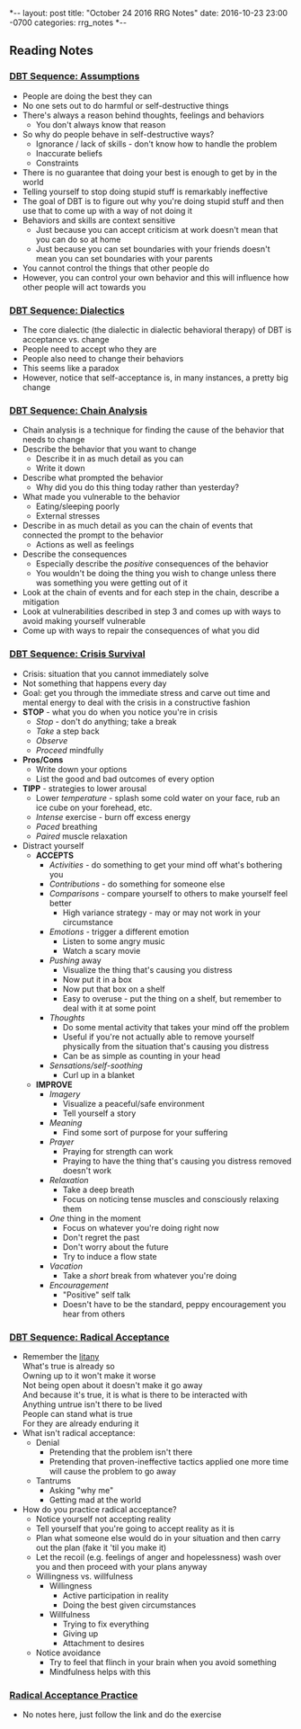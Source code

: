 *--
layout: post
title: "October 24 2016 RRG Notes"
date: 2016-10-23 23:00 -0700
categories: rrg_notes
*--

## Reading Notes

### [DBT Sequence: Assumptions](https://thingofthings.wordpress.com/2015/08/06/dbt-sequence-assumptions/)
* People are doing the best they can
* No one sets out to do harmful or self-destructive things
* There's always a reason behind thoughts, feelings and behaviors
  * You don't always know that reason
* So why do people behave in self-destructive ways?
  * Ignorance / lack of skills - don't know how to handle the problem
  * Inaccurate beliefs
  * Constraints
* There is no guarantee that doing your best is enough to get by in the world
* Telling yourself to stop doing stupid stuff is remarkably ineffective
* The goal of DBT is to figure out why you're doing stupid stuff and then use that to come up with a way of not doing it
* Behaviors and skills are context sensitive
  * Just because you can accept criticism at work doesn't mean that you can do so at home
  * Just because you can set boundaries with your friends doesn't mean you can set boundaries with your parents
* You cannot control the things that other people do
* However, you can control your own behavior and this will influence how other people will act towards you

### [DBT Sequence: Dialectics](https://thingofthings.wordpress.com/2015/08/08/dbt-sequence-dialectics/)
* The core dialectic (the dialectic in dialectic behavioral therapy) of DBT is acceptance vs. change
* People need to accept who they are
* People also need to change their behaviors
* This seems like a paradox
* However, notice that self-acceptance is, in many instances, a pretty big change

### [DBT Sequence: Chain Analysis](https://thingofthings.wordpress.com/2015/09/06/dbt-sequence-chain-analysis/)
* Chain analysis is a technique for finding the cause of the behavior that needs to change
* Describe the behavior that you want to change
  * Describe it in as much detail as you can
  * Write it down
* Describe what prompted the behavior
  * Why did you do this thing today rather than yesterday?
* What made you vulnerable to the behavior
  * Eating/sleeping poorly
  * External stresses
* Describe in as much detail as you can the chain of events that connected the prompt to the behavior
  * Actions as well as feelings
* Describe the consequences
  * Especially describe the *positive* consequences of the behavior
  * You wouldn't be doing the thing you wish to change unless there was something you were getting out of it
* Look at the chain of events and for each step in the chain, describe a mitigation
* Look at vulnerabilities described in step 3 and comes up with ways to avoid making yourself vulnerable
* Come up with ways to repair the consequences of what you did

### [DBT Sequence: Crisis Survival](https://thingofthings.wordpress.com/2015/09/08/dbt-sequence-crisis-survival/)
* Crisis: situation that you cannot immediately solve
* Not something that happens every day
* Goal: get you through the immediate stress and carve out time and mental energy to deal with the crisis in a constructive fashion
* **STOP** - what you do when you notice you're in crisis
  * *Stop* - don't do anything; take a break
  * *Take* a step back
  * *Observe*
  * *Proceed* mindfully
* **Pros/Cons**
  * Write down your options
  * List the good and bad outcomes of every option
* **TIPP** - strategies to lower arousal
  * Lower *temperature* - splash some cold water on your face, rub an ice cube on your forehead, etc.
  * *Intense* exercise - burn off excess energy
  * *Paced* breathing
  * *Paired* muscle relaxation
* Distract yourself
  * **ACCEPTS**
    * *Activities* - do something to get your mind off what's bothering you
    * *Contributions* - do something for someone else
    * *Comparisons* - compare yourself to others to make yourself feel better
      * High variance strategy - may or may not work in your circumstance
    * *Emotions* - trigger a different emotion
      * Listen to some angry music
      * Watch a scary movie
    * *Pushing* away
      * Visualize the thing that's causing you distress
      * Now put it in a box
      * Now put that box on a shelf
      * Easy to overuse - put the thing on a shelf, but remember to deal with it at some point
    * *Thoughts*
      * Do some mental activity that takes your mind off the problem
      * Useful if you're not actually able to remove yourself physically from the situation that's causing you distress
      * Can be as simple as counting in your head
    * *Sensations/self-soothing*
      * Curl up in a blanket
  * **IMPROVE**
    * *Imagery*
      * Visualize a peaceful/safe environment
      * Tell yourself a story
    * *Meaning*
      * Find some sort of purpose for your suffering
    * *Prayer*
      * Praying for strength can work
      * Praying to have the thing that's causing you distress removed doesn't work
    * *Relaxation*
      * Take a deep breath
      * Focus on noticing tense muscles and consciously relaxing them
    * *One* thing in the moment
      * Focus on whatever you're doing right now
      * Don't regret the past
      * Don't worry about the future
      * Try to induce a flow state
    * *Vacation* 
      * Take a *short* break from whatever you're doing
    * *Encouragement*
      * "Positive" self talk
      * Doesn't have to be the standard, peppy encouragement you hear from others

### [DBT Sequence: Radical Acceptance](https://thingofthings.wordpress.com/2015/09/15/dbt-sequence-radical-acceptance/)
* Remember the [litany](https://wiki.lesswrong.com/wiki/Litany_of_Gendlin)<br />
  What's true is already so<br />
  Owning up to it won't make it worse<br />
  Not being open about it doesn't make it go away<br />
  And because it's true, it is what is there to be interacted with<br />
  Anything untrue isn't there to be lived<br />
  People can stand what is true<br />
  For they are already enduring it<br />
* What isn't radical acceptance:
  * Denial
    * Pretending that the problem isn't there
    * Pretending that proven-ineffective tactics applied one more time will cause the problem to go away
  * Tantrums
    * Asking "why me"
    * Getting mad at the world
* How do you practice radical acceptance?
  * Notice yourself not accepting reality
  * Tell yourself that you're going to accept reality as it is
  * Plan what someone else would do in your situation and then carry out the plan (fake it 'til you make it)
  * Let the recoil (e.g. feelings of anger and hopelessness) wash over you and then proceed with your plans anyway
  * Willingness vs. willfulness
    * Willingness
      * Active participation in reality
      * Doing the best given circumstances
    * Willfulness
      * Trying to fix everything
      * Giving up
      * Attachment to desires
  * Notice avoidance
    * Try to feel that flinch in your brain when you avoid something
    * Mindfulness helps with this

### [Radical Acceptance Practice](https://thingofthings.wordpress.com/2015/10/15/radical-acceptance-practice/)
* No notes here, just follow the link and do the exercise